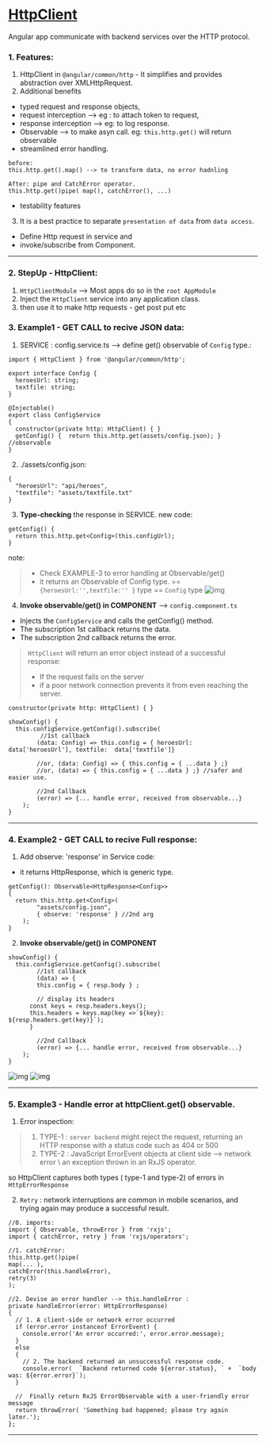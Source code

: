 # [HttpClient](https://angular.io/api/common/http/HttpClient)
Angular app communicate with backend services over the HTTP protocol.

### 1. Features:
1. HttpClient in `@angular/common/http`  - It simplifies and provides abstraction over XMLHttpRequest.
2. Additional benefits 
- typed request and response objects, 
- request interception --> eg : to attach token to request,
- response interception -->  eg: to log response.
- Observable --> to make asyn call. eg: `this.http.get()` will return observable
- streamlined error handling. 
```
before:
this.http.get().map() --> to transform data, no error hadnling

After: pipe and CatchError operator.
this.http.get()pipe( map(), catchError(), ...)
```
- testability features

3. It is a best practice to separate `presentation of data` from `data access`.
- Define Http request in service and
- invoke/subscribe from Component.

***

### 2. StepUp - HttpClient:
1. `HttpClientModule` --> Most apps do so in the `root AppModule`
2. Inject the `HttpClient` service into any application class.
3. then use it to make http requests - get post put etc

### 3. Example1 - GET CALL to recive JSON data:
1. SERVICE : config.service.ts --> define get() observable of `Config` type.:
```
import { HttpClient } from '@angular/common/http';

export interface Config {
  heroesUrl: string;
  textfile: string;
}

@Injectable()
export class ConfigService 
{
  constructor(private http: HttpClient) { }  
  getConfig() {  return this.http.get(assets/config.json); } //observable
}
```

2. ./assets/config.json:
```
{
  "heroesUrl": "api/heroes",
  "textfile": "assets/textfile.txt"
}
```

3. **Type-checking** the response in SERVICE. new code:
```
getConfig() {  
  return this.http.get<Config>(this.configUrl);
}
```
note:
> - Check EXAMPLE-3 to error handling at Observable/get()
> - it returns an Observable of Config type. == `{heroesUrl:'',textfile:'' }` type == `Config` type
![img](https://github.com/lekhrajdinkar/NG6/blob/master/notes/assets/http2/1.jpg)

4. **Invoke observable/get() in COMPONENT** --> `config.component.ts`
- Injects the `ConfigService` and calls the getConfig() method.
- The subscription 1st callback returns the data.
- The subscription 2nd callback returns the error.

> `HttpClient` will return an error object instead of a successful response:
> - If the request fails on the server
> - if a poor network connection prevents it from even reaching the server.

```
constructor(private http: HttpClient) { }

showConfig() {
  this.configService.getConfig().subscribe(
		 //1st callback
		(data: Config) => this.config = { heroesUrl: data['heroesUrl'], textfile:  data['textfile']}
		
		//or, (data: Config) => { this.config = { ...data } ;} 			
		//or, (data) => { this.config = { ...data } ;} //safer and easier use.
		
		//2nd Callback
		(error) => {... handle error, received from observable...}
	);	
}
```
***

### 4. Example2 - GET CALL to recive Full response:
1. Add observe: 'response' in Service code:
- it returns HttpResponse, which is generic type.
```
getConfig(): Observable<HttpResponse<Config>> 
{
  return this.http.get<Config>(    
		"assets/config.json", 
		{ observe: 'response' } //2nd arg 
	);
}
```

2. **Invoke observable/get() in COMPONENT**  
```
showConfig() {
  this.configService.getConfig().subscribe(
		//1st callback
		(data) => { 
		this.config = { resp.body } ;
		
		// display its headers
      const keys = resp.headers.keys();
      this.headers = keys.map(key =>`${key}: ${resp.headers.get(key)}`);
	  }
		
		//2nd Callback
		(error) => {... handle error, received from observable...}
	);	
}
```

![img](https://github.com/lekhrajdinkar/NG6/blob/master/notes/assets/http2/2.jpg)
![img](https://github.com/lekhrajdinkar/NG6/blob/master/notes/assets/http2/3.jpg)
***
### 5. Example3 - Handle error at httpClient.get() observable.
1. Error inspection:
> 1. TYPE-1 : `server backend` might reject the request, returning an HTTP response with a status code such as 404 or 500
> 2. TYPE-2 :  JavaScript ErrorEvent objects at client side --> network error \ an exception thrown in an RxJS operator.

so HttpClient captures both types ( type-1 and type-2) of errors in `HttpErrorResponse`

2. `Retry` : network interruptions are common in mobile scenarios, and trying again may produce a successful result.
```
//0. imports:
import { Observable, throwError } from 'rxjs';
import { catchError, retry } from 'rxjs/operators';

//1. catchError:
this.http.get()pipe( 
map(... ), 
catchError(this.handleError),
retry(3)
);

//2. Devise an error handler --> this.handleError :
private handleError(error: HttpErrorResponse) 
{
  // 1. A client-side or network error occurred
  if (error.error instanceof ErrorEvent) {    
    console.error('An error occurred:', error.error.message);
  } 
  else
  {
    // 2. The backend returned an unsuccessful response code.   
    console.error(  `Backend returned code ${error.status}, ` +  `body was: ${error.error}`);
  }
  
  //  Finally return RxJS ErrorObservable with a user-friendly error message
  return throwError( 'Something bad happened; please try again later.');
};
```
***
